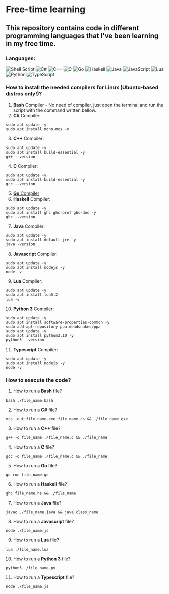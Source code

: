 # Free-time learning

## This repository contains code in different programming languages that I've been learning in my free time.

### Languages:
![Shell Script](https://img.shields.io/badge/shell_script-%23121011.svg?style=for-the-badge&logo=gnu-bash&logoColor=white)
![C#](https://img.shields.io/badge/c%23-%23239120.svg?style=for-the-badge&logo=c-sharp&logoColor=white)
![C++](https://img.shields.io/badge/c++-%2300599C.svg?style=for-the-badge&logo=c%2B%2B&logoColor=white)
![C](https://img.shields.io/badge/c-%2300599C.svg?style=for-the-badge&logo=c&logoColor=white)
![Go](https://img.shields.io/badge/go-%2300ADD8.svg?style=for-the-badge&logo=go&logoColor=white)
![Haskell](https://img.shields.io/badge/Haskell-5e5086?style=for-the-badge&logo=haskell&logoColor=white)
![Java](https://img.shields.io/badge/java-%23ED8B00.svg?style=for-the-badge&logo=java&logoColor=white)
![JavaScript](https://img.shields.io/badge/javascript-%23323330.svg?style=for-the-badge&logo=javascript&logoColor=%23F7DF1E)
![Lua](https://img.shields.io/badge/lua-%232C2D72.svg?style=for-the-badge&logo=lua&logoColor=white)
![Python](https://img.shields.io/badge/python-3670A0?style=for-the-badge&logo=python&logoColor=ffdd54)
![TypeScript](https://img.shields.io/badge/typescript-%23007ACC.svg?style=for-the-badge&logo=typescript&logoColor=white)

### How to install the needed compilers for Linux (Ubuntu-based distros only!)?
1. <strong>Bash</strong> Compiler - No need of compiler, just open the terminal and run the script with the command written bellow.
2. <strong>C#</strong> Compiler:
```
sudo apt update -y
sudo apt install mono-mcs -y
```
3. <strong>C++</strong> Compiler:
```
sudo apt update -y
sudo apt install build-essential -y
g++ --version
```
4. <strong>C</strong> Compiler:
```
sudo apt update -y
sudo apt install build-essential -y
gcc --version
```
5. [<strong>Go</strong> Compiler](https://go.dev/dl/go1.17.7.linux-amd64.tar.gz)
6. <strong>Haskell</strong> Compiler:
```
sudo apt update -y
sudo apt install ghc ghc-prof ghc-doc -y
ghc --version
```
7. <strong>Java</strong> Compiler:
```
sudo apt update -y
sudo apt install default-jre -y
java -version
```
8. <strong>Javascript</strong> Compiler:
```
sudo apt update -y
sudo apt install nodejs -y
node -v
```
9. <strong>Lua</strong> Compiler:
```
sudo apt update -y
sudo apt install lua5.2
lua -v
```
10. <strong>Python 3</strong> Compiler:
```
sudo apt update -y
sudo apt install software-properties-common -y
sudo add-apt-repository ppa:deadsnakes/ppa
sudo apt update -y
sudo apt install python3.10 -y
python3 --version
```
11. <strong>Typescript</strong> Compiler:
```
sudo apt update -y
sudo apt install nodejs -y
node -v
```


### How to execute the code?
1. How to run a <strong>Bash</strong> file?
```
bash ./file_name.bash
```
2. How to run a <strong>C#</strong> file?
```
mcs -out:file_name.exe file_name.cs && ./file_name.exe
```
3. How to run a <strong>C++</strong> file?
```
g++ -o file_name ./file_name.c && ./file_name
```
4. How to run a <strong>C</strong> file?
```
gcc -o file_name ./file_name.c && ./file_name
```
5. How to run a <strong>Go</strong> file?
```
go run file_name.go
```
6. How to run a <strong>Haskell</strong> file?
```
ghc file_name.hs && ./file_name
```
7. How to run a <strong>Java</strong> file?
```
javac ./file_name.java && java class_name
```
8. How to run a <strong>Javascript</strong> file?
```
node ./file_name.js
```
9. How to run a <strong>Lua</strong> file?
```
lua ./file_name.lua
```
10. How to run a <strong>Python 3</strong> file?
```
python3 ./file_name.py
```
11. How to run a <strong>Typescript</strong> file?
```
node ./file_name.js
```
